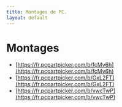 ```yaml
---
title: Montages de PC.
layout: default
---
```


# Montages
- [https://fr.pcpartpicker.com/b/fcMv6h](https://fr.pcpartpicker.com/b/fcMv6h)
- [https://fr.pcpartpicker.com/b/GxL2FT](https://fr.pcpartpicker.com/b/GxL2FT)
- [https://fr.pcpartpicker.com/b/vwcTwP](https://fr.pcpartpicker.com/b/vwcTwP)